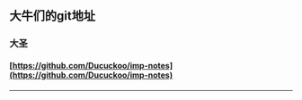 ## 大牛们的git地址
### 大圣
#### [https://github.com/Ducuckoo/imp-notes](https://github.com/Ducuckoo/imp-notes)
----